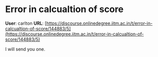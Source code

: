 # Error in calcualtion of score

**User**: carlton
**URL**: [https://discourse.onlinedegree.iitm.ac.in/t/error-in-calcualtion-of-score/144883/5](https://discourse.onlinedegree.iitm.ac.in/t/error-in-calcualtion-of-score/144883/5)

I will send you one.

